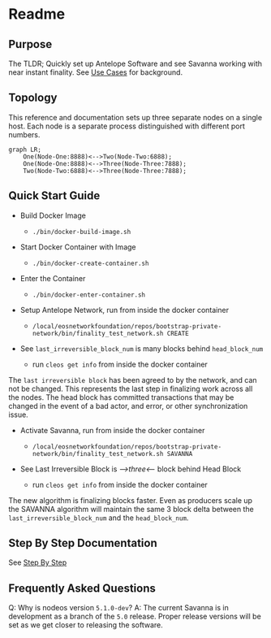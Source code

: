 # Readme

## Purpose  
The TLDR; Quickly set up Antelope Software and see Savanna working with near instant finality.
See [Use Cases](doc/use-cases-private-network.md) for background.

## Topology

This reference and documentation sets up three separate nodes on a single host. Each node is a separate process distinguished with different port numbers.
```mermaid
graph LR;
    One(Node-One:8888)<-->Two(Node-Two:6888);
    One(Node-One:8888)<-->Three(Node-Three:7888);
    Two(Node-Two:6888)<-->Three(Node-Three:7888);
```

## Quick Start Guide

- Build Docker Image
   - `./bin/docker-build-image.sh`
- Start Docker Container with Image
   - `./bin/docker-create-container.sh`
- Enter the Container
   - `./bin/docker-enter-container.sh`
- Setup Antelope Network, run from inside the docker container
   - `/local/eosnetworkfoundation/repos/bootstrap-private-network/bin/finality_test_network.sh CREATE`
- See `last_irreversible_block_num` is many blocks behind `head_block_num`

   - run `cleos get info` from inside the docker container 

The `last irreversible block` has been agreed to by the network, and can not be changed. This represents the last step in finalizing work across all the nodes. The head block has committed transactions that may be changed in the event of a bad actor, and error, or other synchronization issue.

- Activate Savanna, run from inside the docker container
   - `/local/eosnetworkfoundation/repos/bootstrap-private-network/bin/finality_test_network.sh SAVANNA`
- See Last Irreversible Block is *-->three<--* block behind Head Block

   - run `cleos get info` from inside the docker container

The new algorithm is finalizing blocks faster. Even as producers scale up the SAVANNA algorithm will maintain the same 3 block delta between the `last_irreversible_block_num` and the `head_block_num`.

## Step By Step Documentation
See [Step By Step](doc/step-by-step.md)

## Frequently Asked Questions
Q: Why is nodeos version `5.1.0-dev`?
A: The current Savanna is in development as a branch of the `5.0` release. Proper release versions will be set as we get closer to releasing the software.
